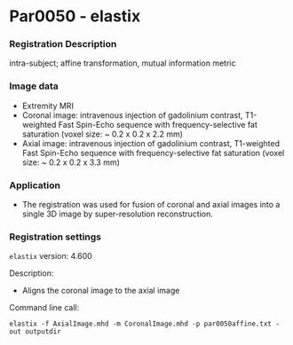 # Par0050 - elastix

###  Registration Description
intra-subject; affine transformation, mutual information metric	

###  Image data

* Extremity MRI
* Coronal image: intravenous injection of gadolinium contrast, T1-weighted Fast Spin-Echo sequence with frequency-selective fat saturation (voxel size: ~ 0.2 x 0.2 x 2.2 mm)
* Axial image: intravenous injection of gadolinium contrast, T1-weighted Fast Spin-Echo sequence with frequency-selective fat saturation (voxel size: ~ 0.2 x 0.2 x 3.3 mm)

###  Application

* The registration was used for fusion of coronal and axial images into a single 3D image by super-resolution reconstruction.

###  Registration settings

`elastix` version: 4.600

Description:

* Aligns the coronal image to the axial image

Command line call:


    elastix -f AxialImage.mhd -m CoronalImage.mhd -p par0050affine.txt -out outputdir
